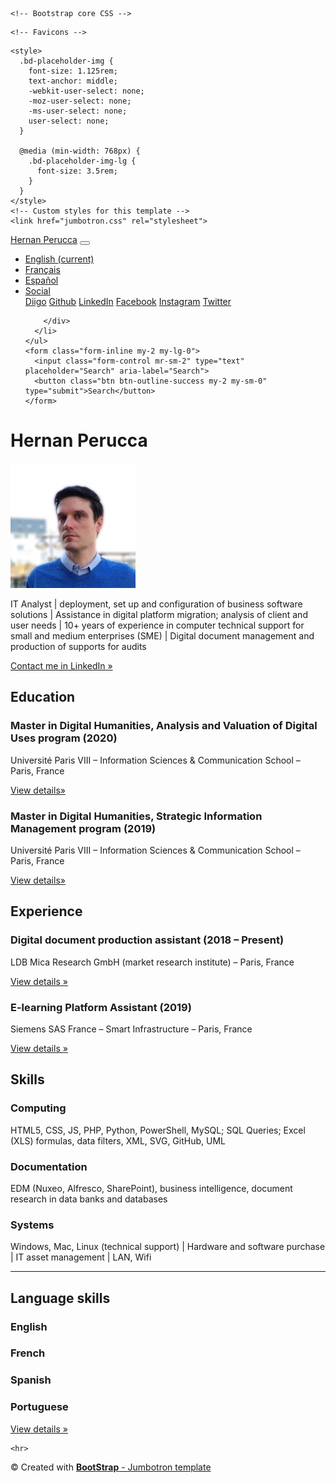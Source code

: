 <!doctype html>
<html lang="en" dir="ltr">
  <head>
    <meta charset="utf-8">
    <meta name="viewport" content="width=device-width, initial-scale=1, shrink-to-fit=no">
    <meta name="description" content="Jumbotron Template · Bootstrap<">
    <meta name="author" content="Mark Otto, Jacob Thornton, and Bootstrap contributors">
    <meta name="generator" content="Jekyll v3.8.6">
    <!-- based on https://getbootstrap.com/docs/4.4/examples/jumbotron/ -->
    <title>Hernan Perucca - GitHub</title>
   <link rel="canonical" href="https://getbootstrap.com/docs/4.4/examples/jumbotron/">

    <!-- Bootstrap core CSS -->
<link rel="stylesheet" href="https://stackpath.bootstrapcdn.com/bootstrap/4.4.1/css/bootstrap.min.css" integrity="sha384-Vkoo8x4CGsO3+Hhxv8T/Q5PaXtkKtu6ug5TOeNV6gBiFeWPGFN9MuhOf23Q9Ifjh" crossorigin="anonymous">
<script src="https://stackpath.bootstrapcdn.com/bootstrap/4.4.1/js/bootstrap.min.js" integrity="sha384-wfSDF2E50Y2D1uUdj0O3uMBJnjuUD4Ih7YwaYd1iqfktj0Uod8GCExl3Og8ifwB6" crossorigin="anonymous"></script>

    <!-- Favicons -->
<link rel="apple-touch-icon" href="/docs/4.4/assets/img/favicons/apple-touch-icon.png" sizes="180x180">
<link rel="icon" href="/docs/4.4/assets/img/favicons/favicon-32x32.png" sizes="32x32" type="image/png">
<link rel="icon" href="/docs/4.4/assets/img/favicons/favicon-16x16.png" sizes="16x16" type="image/png">
<link rel="manifest" href="/docs/4.4/assets/img/favicons/manifest.json">
<link rel="mask-icon" href="/docs/4.4/assets/img/favicons/safari-pinned-tab.svg" color="#563d7c">
<link rel="icon" href="/docs/4.4/assets/img/favicons/favicon.ico">
<meta name="msapplication-config" content="/docs/4.4/assets/img/favicons/browserconfig.xml">
<meta name="theme-color" content="#563d7c">


    <style>
      .bd-placeholder-img {
        font-size: 1.125rem;
        text-anchor: middle;
        -webkit-user-select: none;
        -moz-user-select: none;
        -ms-user-select: none;
        user-select: none;
      }

      @media (min-width: 768px) {
        .bd-placeholder-img-lg {
          font-size: 3.5rem;
        }
      }
    </style>
    <!-- Custom styles for this template -->
    <link href="jumbotron.css" rel="stylesheet">
  </head>
  <body>
    <nav class="navbar navbar-expand-md navbar-dark fixed-top bg-dark">
  <a class="navbar-brand" href="#">Hernan Perucca</a>
  <button class="navbar-toggler" type="button" data-toggle="collapse" data-target="#navbarsExampleDefault" aria-controls="navbarsExampleDefault" aria-expanded="false" aria-label="Toggle navigation">
    <span class="navbar-toggler-icon"></span>
  </button>

  <div class="collapse navbar-collapse" id="navbarsExampleDefault">
    <ul class="navbar-nav mr-auto">
      <li class="nav-item active">
        <a class="nav-link" href="#">English <span class="sr-only">(current)</span></a>
      </li>
      <li class="nav-item">
        <a class="nav-link" href="#">Français</a>
      </li>
      <li class="nav-item">
        <a class="nav-link disabled" href="#" tabindex="-1" aria-disabled="true">Español</a>
      </li>
      <li class="nav-item dropdown">
        <a class="nav-link dropdown-toggle" href="#" id="dropdown01" data-toggle="dropdown" aria-haspopup="true" aria-expanded="false">Social</a>
        <div class="dropdown-menu" aria-labelledby="dropdown01">
          <a class="dropdown-item" href="https://www.diigo.com/user/hernanpe">Diigo</a>
          <a class="dropdown-item" href="https://github.com/hernanpe">Github</a>
          <a class="dropdown-item" href="https://www.linkedin.com/in/hernanpe">LinkedIn</a>
          <a class="dropdown-item" href="https://www.facebook.com/hernanpe">Facebook</a>
          <a class="dropdown-item" href="https://www.instagram.com/hernanpee">Instagram</a>
          <a class="dropdown-item" href="https://www.twitter.com/@hernanpe">Twitter</a>

        </div>
      </li>
    </ul>
    <form class="form-inline my-2 my-lg-0">
      <input class="form-control mr-sm-2" type="text" placeholder="Search" aria-label="Search">
      <button class="btn btn-outline-success my-2 my-sm-0" type="submit">Search</button>
    </form>
  </div>
</nav>

<main role="main">

  <!-- Main jumbotron for a primary marketing message or call to action -->
  <div class="jumbotron">
    <div class="container">
      <h1 class="display-3">Hernan Perucca</h1>
      <p><img src="photo_hp_200_200.jpg" alt="Photo Hernan Perucca - 200x200" /></p>
      <p>IT Analyst &#124; deployment, set up and configuration of business software solutions &#124; Assistance in digital platform migration; analysis of client and user needs &#124; 10+ years of experience in computer technical support for small and medium enterprises (SME) &#124; Digital document management and production of supports for audits</p>
      <p><a class="btn btn-primary btn-lg" href="https://www.linkedin.com/in/hernanpe" target="_blank" role="button">Contact me in LinkedIn &raquo;</a></p>
    </div>
  </div>

  <div class="container">
    <!-- Example row of columns -->
    <div class="row">
      <div class="col-md-4">
        <h2 class="font-weight-bold">Education</h2>
        <h3>Master in Digital Humanities, Analysis and Valuation of Digital Uses program (2020)</h3>
        <p>Université Paris VIII – Information Sciences & Communication School – Paris, France</p>
        <p><a class="btn btn-secondary" href="http://www.humanites-numeriques.univ-paris8.fr/?-A-V-U-N-" target="_blank" role="button">View details&raquo;</a></p>
        <h3>Master in Digital Humanities, Strategic Information Management program (2019)</h3>
        <p>Université Paris VIII – Information Sciences & Communication School – Paris, France</p>
        <p><a class="btn btn-secondary" href="http://www.humanites-numeriques.univ-paris8.fr/-Master-G-S-I-" target="_blank" role="button">View details&raquo;</a></p>
      </div>
      <div class="col-md-4">
        <h2 class="font-weight-bold">Experience</h2>
        <h3>Digital document production assistant (2018 – Present)</h3>
        <p>LDB Mica Research GmbH (market research institute) – Paris, France</p>
        <p><a class="btn btn-secondary" href="http://www.ldb-micaresearch.com/" target="_blank" role="button">View details &raquo;</a></p>
        <h3>E-learning Platform Assistant (2019)</h3>
        <p>Siemens SAS France – Smart Infrastructure – Paris, France</p>
        <p><a class="btn btn-secondary" href="https://new.siemens.com/fr/fr/entreprise/siemens-france/metiers/smart-infrastructure.html" target="_blank" role="button">View details &raquo;</a></p>
      </div>
      <div class="col-md-4">
        <h2 class="font-weight-bold">Skills</h2>
        <h3>Computing</h3>
        <p>HTML5, CSS, JS, PHP, Python, PowerShell, MySQL; SQL Queries; Excel (XLS) formulas, data filters, XML, SVG, GitHub, UML</p>
        <h3>Documentation</h3>
        <p>EDM (Nuxeo, Alfresco, SharePoint), business intelligence, document research in data banks and databases</p>
        <h3>Systems</h3>
        <p>Windows, Mac, Linux (technical support) &#124; Hardware and software purchase &#124; IT asset management &#124; LAN, Wifi</p>
        <hr>
        <h2 class="font-weight-bold">Language skills</h2>
        <h3>English</h3>
        <h3>French</h3>
        <h3>Spanish</h3>
        <h3>Portuguese</h3>
        <p><a class="btn btn-secondary" href="#" role="button">View details &raquo;</a></p>
      </div>
    </div>

    <hr>

  </div> <!-- /container -->

</main>

<footer class="container">
  <p>&copy; Created with <a href="https://getbootstrap.com/docs/4.4/examples/jumbotron/" target="_blank"><b>BootStrap</b> - Jumbotron template</p>
</footer>
<script src="https://code.jquery.com/jquery-3.4.1.slim.min.js" integrity="sha384-J6qa4849blE2+poT4WnyKhv5vZF5SrPo0iEjwBvKU7imGFAV0wwj1yYfoRSJoZ+n" crossorigin="anonymous"></script>
      <script>window.jQuery || document.write('<script src="/docs/4.4/assets/js/vendor/jquery.slim.min.js"><\/script>')</script><script src="/docs/4.4/dist/js/bootstrap.bundle.min.js" integrity="sha384-6khuMg9gaYr5AxOqhkVIODVIvm9ynTT5J4V1cfthmT+emCG6yVmEZsRHdxlotUnm" crossorigin="anonymous"></script></body>
</html>

